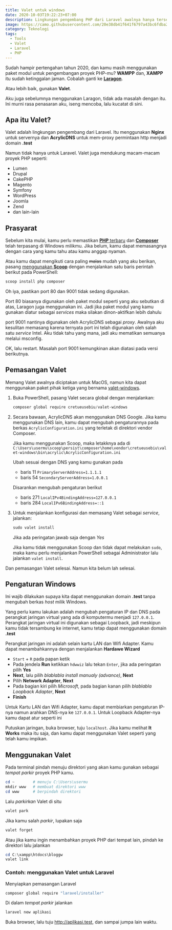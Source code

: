 ```yaml
---
title: Valet untuk windows
date: 2020-10-03T19:22:23+07:00
description: Lingkungan pengembang PHP dari Laravel awalnya hanya tersedia untuk MacOS. Seseorang telah melakukannya sejak lawas, kini kamu dapat memasangnya pada Windows kesayanganmu.  
image: https://camo.githubusercontent.com/20e38db41f641f6797a43bc6fdba2169df8ceb0cf439170a94ff3fef66ee90b2/68747470733a2f2f6c61726176656c2e636f6d2f6173736574732f696d672f636f6d706f6e656e74732f6c6f676f2d76616c65742e737667
category: Teknologi
tags: 
  - Tools
  - Valet
  - Laravel
  - PHP
---
```


Sudah hampir pertengahan tahun 2020, dan kamu masih menggunakan paket modul untuk pengembangan proyek PHP-mu? **WAMPP** dan, **XAMPP** itu sudah ketinggalan jaman. Cobalah ganti ke [**Laragon**](https://laragon.org/).

Atau lebih baik, gunakan **Valet**.

Aku juga sebelumnya menggunakan Laragon, tidak ada masalah dengan itu. Ini murni rasa penasaran aku, iseng mencoba, lalu kucatat di sini.

## Apa itu Valet?

Valet adalah lingkungan pengembang dari Laravel. Itu menggunakan **Nginx** untuk servernya dan **AcrylicDNS** untuk mem-proxy permintaan http menjadi domain **.test**

Namun tidak hanya untuk Laravel. Valet juga mendukung macam-macam proyek PHP seperti:

- Lumen
- Drupal
- CakePHP
- Magento
- Symfony
- WordPress
- Joomla
- Zend
- dan lain-lain

## Prasyarat

Sebelum kita mulai, kamu perlu memastikan [**PHP** terbaru](http://windows.php.net/download) dan [**Composer**](https://getcomposer.org/) telah terpasang di Windows milikmu. Jika belum, kamu dapat memasangnya dengan cara yang kamu tahu atau kamu anggap nyaman. 

Atau kamu dapat mengikuti cara paling ~~malas~~ mudah yang aku berikan, pasang [menggunakan **Scoop**](https://ngodwin.netlify.app/posts/1-cinta-untuk-baris-perintah) dengan menjalankan satu baris perintah berikut pada PowerShell:

```powershell
scoop install php composer
```

Oh iya, pastikan port 80 dan 9001 tidak sedang digunakan. 

Port 80 biasanya digunakan oleh paket modul seperti yang aku sebutkan di atas, Laragon juga menggunakan ini. Jadi jika paket modul yang kamu gunakan diatur sebagai *services* maka silakan dinon-aktifkan lebih dahulu

port 9001 nantinya digunakan oleh AcrylicDNS sebagai *proxy*. Awalnya aku kesulitan memasang karena ternyata port ini telah digunakan oleh salah satu *service* Intel. Aku tidak tahu yang mana, jadi aku mematikan semuanya melalui msconfig.

OK, lalu restart. Masalah port 9001 kemungkinan akan diatasi pada versi berikutnya.

## Pemasangan Valet

Memang Valet awalnya diciptakan untuk MacOS, namun kita dapat menggunakan paket pihak ketiga yang bernama [valet-windows](https://github.com/cretueusebiu/valet-windows).

1. Buka PowerShell, pasang Valet secara global dengan menjalankan:

    ```powershell
    composer global require cretueusebiu/valet-windows 
    ```

1. Secara bawaan, AcrylicDNS akan menggunakan DNS Google. Jika kamu menggunakan DNS lain, kamu dapat mengubah pengaturannya pada berkas `AcrylicConfiguration.ini` yang terletak di direktori vendor Composer. 
    
    Jika kamu menggunakan Scoop, maka letakknya ada di `C:\Users\usermu\scoop\persist\composer\home\vendor\cretueusebiu\valet-windows\bin\acrylic\AcrylicConfiguration.ini`
    
    Ubah sesuai dengan DNS yang kamu gunakan pada 
    
    - baris 11 `PrimaryServerAddress=1.1.1.1`
    - baris 54 `SecondaryServerAddress=1.0.0.1`
    
    Disarankan mengubah pengaturan berikut
    
    - baris 271 `LocalIPv4BindingAddress=127.0.0.1`
    - baris 284 `LocalIPv6BindingAddress=::1`
    
1. Untuk menjalankan konfigurasi dan memasang Valet sebagai *service*, jalankan:
    
    ```powershell
    sudo valet install
    ```
   
   Jika ada peringatan jawab saja dengan *Yes*
  
   Jika kamu tidak menggunakan Scoop dan tidak dapat melakukan `sudo`, maka kamu perlu menjalankan PowerShell sebagai Administrator lalu jalankan `valet install`.
   
Dan pemasangan Valet selesai. Namun kita belum lah selesai.

## Pengaturan Windows

Ini wajib dilakukan supaya kita dapat menggunakan domain **.test** tanpa mengubah berkas *host* milik Windows.

Yang perlu kamu lakukan adalah mengubah pengaturan IP dan DNS pada perangkat jaringan virtual yang ada di komputermu menjadi `127.0.0.1`. Perangkat jaringan virtual ini digunakan sebagai Loopback, jadi meskipun kamu tidak tersambung ke internet, kamu tetap dapat menggunakan domain **.test**

Perangkat jaringan ini adalah selain kartu LAN dan Wifi Adapter. Kamu dapat menambahkannya dengan menjalankan **Hardawe Wizard** 

- `Start` + `R` pada papan ketik
- Pada jendela **Run** ketikkan `hdwwiz` lalu tekan `Enter`, jika ada peringatan pilih **Yes**
- **Next**, lalu pilih  *blablabla install manualy (advance)*, **Next**
- Pilih **Network Adapter**, **Next**
- Pada bagian kiri pilih *Microsoft*, pada bagian kanan pilih *blablabla Loopback Adapter*, **Next**
- **Finish**

Untuk Kartu LAN dan Wifi Adapter, kamu dapat membiarkan pengaturan IP-nya namun arahkan DNS-nya ke `127.0.0.1`. Untuk Loopback Adapter-nya kamu dapat atur seperti ini

Putuskan jaringan, buka browser, tuju `localhost`. Jika kamu melihat **It Works** maka itu saja, dan kamu dapat menggunakan Valet seperti yang telah kamu impikan.

## Menggunakan Valet

Pada terminal pindah menuju direktori yang akan kamu gunakan sebagai *tempat parkir* proyek PHP kamu.

```powershell
cd ~        # menuju C:\Users\usermu
mkdir www   # membuat direktori www
cd www      # berpindah direktori
```

Lalu *parkirkan* Valet di situ

```powershell
valet park
```

Jika kamu salah *parkir*, lupakan saja

```powershell
valet forget
```

Atau jika kamu ingin menambahkan proyek PHP dari tempat lain, pindah ke direktori lalu jalankan 

```powershell
cd C:\xampp\htdocs\bloggw
valet link
```

### Contoh: menggunakan Valet untuk Laravel

Menyiapkan pemasangan Laravel

```powershell
composer global require "laravel/installer"
```

Di dalam *tempat parkir* jalankan
```powershell
laravel new aplikasi
```

Buka browser, lalu tuju http://aplikasi.test, dan sampai jumpa lain waktu.
